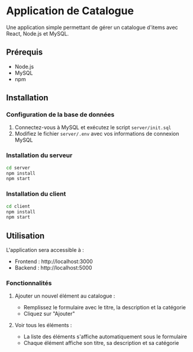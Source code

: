 # Application de Catalogue

Une application simple permettant de gérer un catalogue d'items avec React, Node.js et MySQL.

## Prérequis

- Node.js
- MySQL
- npm

## Installation

### Configuration de la base de données

1. Connectez-vous à MySQL et exécutez le script `server/init.sql`
2. Modifiez le fichier `server/.env` avec vos informations de connexion MySQL

### Installation du serveur

```bash
cd server
npm install
npm start
```

### Installation du client

```bash
cd client
npm install
npm start
```

## Utilisation

L'application sera accessible à :
- Frontend : http://localhost:3000
- Backend : http://localhost:5000

### Fonctionnalités

1. Ajouter un nouvel élément au catalogue :
   - Remplissez le formulaire avec le titre, la description et la catégorie
   - Cliquez sur "Ajouter"

2. Voir tous les éléments :
   - La liste des éléments s'affiche automatiquement sous le formulaire
   - Chaque élément affiche son titre, sa description et sa catégorie

